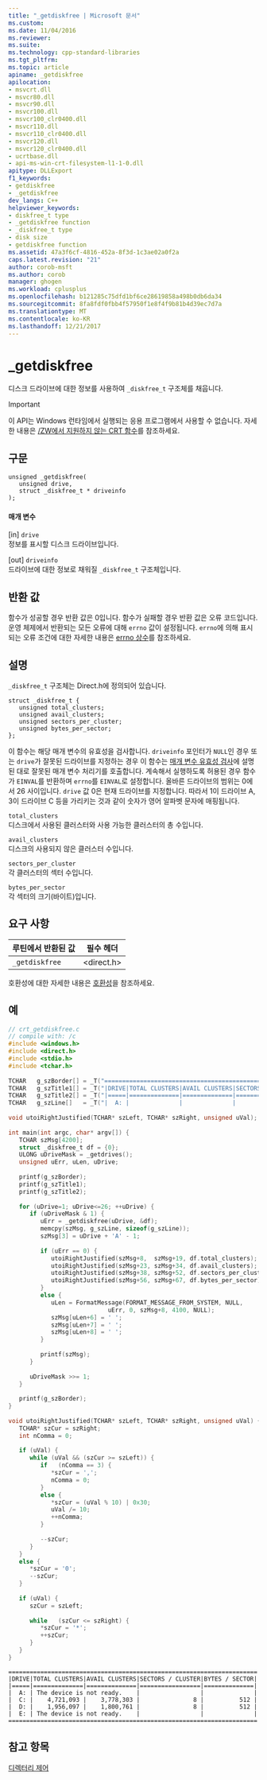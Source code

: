 ```yaml
---
title: "_getdiskfree | Microsoft 문서"
ms.custom: 
ms.date: 11/04/2016
ms.reviewer: 
ms.suite: 
ms.technology: cpp-standard-libraries
ms.tgt_pltfrm: 
ms.topic: article
apiname: _getdiskfree
apilocation:
- msvcrt.dll
- msvcr80.dll
- msvcr90.dll
- msvcr100.dll
- msvcr100_clr0400.dll
- msvcr110.dll
- msvcr110_clr0400.dll
- msvcr120.dll
- msvcr120_clr0400.dll
- ucrtbase.dll
- api-ms-win-crt-filesystem-l1-1-0.dll
apitype: DLLExport
f1_keywords:
- getdiskfree
- _getdiskfree
dev_langs: C++
helpviewer_keywords:
- diskfree_t type
- _getdiskfree function
- _diskfree_t type
- disk size
- getdiskfree function
ms.assetid: 47a3f6cf-4816-452a-8f3d-1c3ae02a0f2a
caps.latest.revision: "21"
author: corob-msft
ms.author: corob
manager: ghogen
ms.workload: cplusplus
ms.openlocfilehash: b121285c75dfd1bf6ce28619858a498b0db6da34
ms.sourcegitcommit: 8fa8fdf0fbb4f57950f1e8f4f9b81b4d39ec7d7a
ms.translationtype: MT
ms.contentlocale: ko-KR
ms.lasthandoff: 12/21/2017
---
```

# <a name="getdiskfree"></a>_getdiskfree
디스크 드라이브에 대한 정보를 사용하여 `_diskfree_t` 구조체를 채웁니다.  
  
> [!IMPORTANT]
>  이 API는 Windows 런타임에서 실행되는 응용 프로그램에서 사용할 수 없습니다. 자세한 내용은 [/ZW에서 지원하지 않는 CRT 함수](http://msdn.microsoft.com/library/windows/apps/jj606124.aspx)를 참조하세요.  
  
## <a name="syntax"></a>구문  
  
```  
unsigned _getdiskfree(  
   unsigned drive,  
   struct _diskfree_t * driveinfo  
);  
```  
  
#### <a name="parameters"></a>매개 변수  
 [in] `drive`  
 정보를 표시할 디스크 드라이브입니다.  
  
 [out] `driveinfo`  
 드라이브에 대한 정보로 채워질 `_diskfree_t` 구조체입니다.  
  
## <a name="return-value"></a>반환 값  
 함수가 성공할 경우 반환 값은 0입니다. 함수가 실패할 경우 반환 값은 오류 코드입니다. 운영 체제에서 반환되는 모든 오류에 대해 `errno` 값이 설정됩니다. `errno`에 의해 표시되는 오류 조건에 대한 자세한 내용은 [errno 상수](../../c-runtime-library/errno-constants.md)를 참조하세요.  
  
## <a name="remarks"></a>설명  
 `_diskfree_t` 구조체는 Direct.h에 정의되어 있습니다.  
  
```  
struct _diskfree_t {   
   unsigned total_clusters;   
   unsigned avail_clusters;   
   unsigned sectors_per_cluster;   
   unsigned bytes_per_sector;   
};  
```  
  
 이 함수는 해당 매개 변수의 유효성을 검사합니다. `driveinfo` 포인터가 `NULL`인 경우 또는 `drive`가 잘못된 드라이브를 지정하는 경우 이 함수는 [매개 변수 유효성 검사](../../c-runtime-library/parameter-validation.md)에 설명된 대로 잘못된 매개 변수 처리기를 호출합니다. 계속해서 실행하도록 허용된 경우 함수가 `EINVAL`를 반환하며 `errno`를 `EINVAL`로 설정합니다. 올바른 드라이브의 범위는 0에서 26 사이입니다. `drive` 값 0은 현재 드라이브를 지정합니다. 따라서 1이 드라이브 A, 3이 드라이브 C 등을 가리키는 것과 같이 숫자가 영어 알파벳 문자에 매핑됩니다.  
  
 `total_clusters`  
 디스크에서 사용된 클러스터와 사용 가능한 클러스터의 총 수입니다.  
  
 `avail_clusters`  
 디스크의 사용되지 않은 클러스터 수입니다.  
  
 `sectors_per_cluster`  
 각 클러스터의 섹터 수입니다.  
  
 `bytes_per_sector`  
 각 섹터의 크기(바이트)입니다.  
  
## <a name="requirements"></a>요구 사항  
  
|루틴에서 반환된 값|필수 헤더|  
|-------------|---------------------|  
|`_getdiskfree`|\<direct.h>|  
  
 호환성에 대한 자세한 내용은 [호환성](../../c-runtime-library/compatibility.md)을 참조하세요.  
  
## <a name="example"></a>예  
  
```C  
// crt_getdiskfree.c  
// compile with: /c  
#include <windows.h>  
#include <direct.h>  
#include <stdio.h>  
#include <tchar.h>  
  
TCHAR   g_szBorder[] = _T("======================================================================\n");  
TCHAR   g_szTitle1[] = _T("|DRIVE|TOTAL CLUSTERS|AVAIL CLUSTERS|SECTORS / CLUSTER|BYTES / SECTOR|\n");  
TCHAR   g_szTitle2[] = _T("|=====|==============|==============|=================|==============|\n");  
TCHAR   g_szLine[]   = _T("|  A: |              |              |                 |              |\n");  
  
void utoiRightJustified(TCHAR* szLeft, TCHAR* szRight, unsigned uVal);  
  
int main(int argc, char* argv[]) {  
   TCHAR szMsg[4200];  
   struct _diskfree_t df = {0};  
   ULONG uDriveMask = _getdrives();  
   unsigned uErr, uLen, uDrive;  
  
   printf(g_szBorder);  
   printf(g_szTitle1);  
   printf(g_szTitle2);  
  
   for (uDrive=1; uDrive<=26; ++uDrive) {  
      if (uDriveMask & 1) {  
         uErr = _getdiskfree(uDrive, &df);  
         memcpy(szMsg, g_szLine, sizeof(g_szLine));  
         szMsg[3] = uDrive + 'A' - 1;  
  
         if (uErr == 0) {  
            utoiRightJustified(szMsg+8,  szMsg+19, df.total_clusters);  
            utoiRightJustified(szMsg+23, szMsg+34, df.avail_clusters);  
            utoiRightJustified(szMsg+38, szMsg+52, df.sectors_per_cluster);  
            utoiRightJustified(szMsg+56, szMsg+67, df.bytes_per_sector);  
         }  
         else {  
            uLen = FormatMessage(FORMAT_MESSAGE_FROM_SYSTEM, NULL,  
                            uErr, 0, szMsg+8, 4100, NULL);  
            szMsg[uLen+6] = ' ';  
            szMsg[uLen+7] = ' ';  
            szMsg[uLen+8] = ' ';  
         }  
  
         printf(szMsg);  
      }  
  
      uDriveMask >>= 1;  
   }  
  
   printf(g_szBorder);  
}  
  
void utoiRightJustified(TCHAR* szLeft, TCHAR* szRight, unsigned uVal) {  
   TCHAR* szCur = szRight;  
   int nComma = 0;  
  
   if (uVal) {  
      while (uVal && (szCur >= szLeft)) {  
         if   (nComma == 3) {  
            *szCur = ',';  
            nComma = 0;  
         }  
         else {  
            *szCur = (uVal % 10) | 0x30;  
            uVal /= 10;  
            ++nComma;  
         }  
  
         --szCur;  
      }  
   }  
   else {  
      *szCur = '0';  
      --szCur;  
   }  
  
   if (uVal) {  
      szCur = szLeft;  
  
      while   (szCur <= szRight) {  
         *szCur = '*';  
         ++szCur;  
      }  
   }  
}  
```  
  
```Output  
======================================================================  
|DRIVE|TOTAL CLUSTERS|AVAIL CLUSTERS|SECTORS / CLUSTER|BYTES / SECTOR|  
|=====|==============|==============|=================|==============|  
|  A: | The device is not ready.    |                 |              |  
|  C: |    4,721,093 |    3,778,303 |               8 |          512 |  
|  D: |    1,956,097 |    1,800,761 |               8 |          512 |  
|  E: | The device is not ready.    |                 |              |  
======================================================================  
```  
  
## <a name="see-also"></a>참고 항목  
 [디렉터리 제어](../../c-runtime-library/directory-control.md)